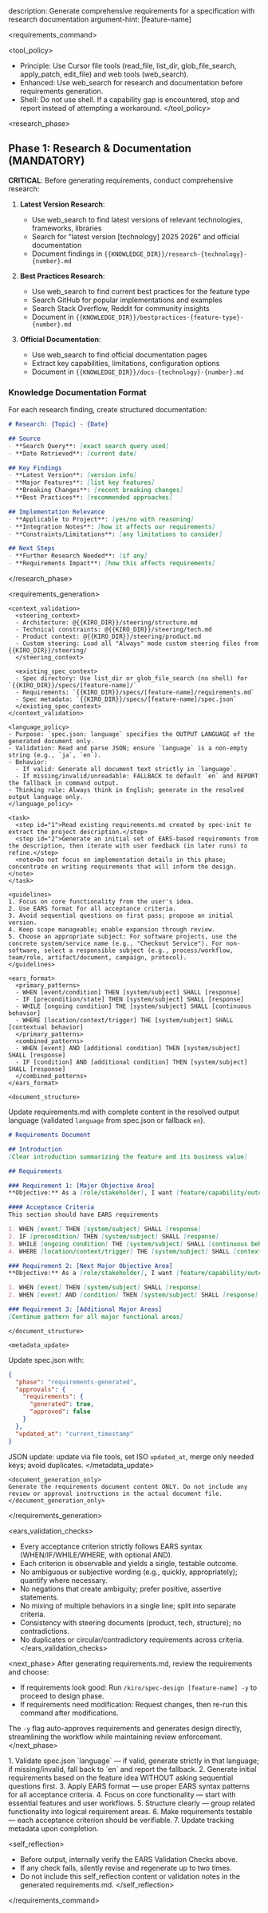 <meta>
description: Generate comprehensive requirements for a specification with research documentation
argument-hint: [feature-name]
</meta>

<requirements_command>

  <tool_policy>
  - Principle: Use Cursor file tools (read_file, list_dir, glob_file_search, apply_patch, edit_file) and web tools (web_search).
  - Enhanced: Use web_search for research and documentation before requirements generation.
  - Shell: Do not use shell. If a capability gap is encountered, stop and report instead of attempting a workaround.
  </tool_policy>

  <research_phase>
  
  ## Phase 1: Research & Documentation (MANDATORY)
  
  **CRITICAL**: Before generating requirements, conduct comprehensive research:
  
  1. **Latest Version Research**:
     - Use web_search to find latest versions of relevant technologies, frameworks, libraries
     - Search for "latest version [technology] 2025 2026" and official documentation
     - Document findings in `{{KNOWLEDGE_DIR}}/research-{technology}-{number}.md`
  
  2. **Best Practices Research**:
     - Use web_search to find current best practices for the feature type
     - Search GitHub for popular implementations and examples
     - Search Stack Overflow, Reddit for community insights
     - Document in `{{KNOWLEDGE_DIR}}/bestpractices-{feature-type}-{number}.md`
  
  3. **Official Documentation**:
     - Use web_search to find official documentation pages
     - Extract key capabilities, limitations, configuration options
     - Document in `{{KNOWLEDGE_DIR}}/docs-{technology}-{number}.md`
  
  ### Knowledge Documentation Format
  For each research finding, create structured documentation:
  
  ```markdown
  # Research: {Topic} - {Date}
  
  ## Source
  - **Search Query**: [exact search query used]
  - **Date Retrieved**: [current date]
  
  ## Key Findings
  - **Latest Version**: [version info]
  - **Major Features**: [list key features]
  - **Breaking Changes**: [recent breaking changes]
  - **Best Practices**: [recommended approaches]
  
  ## Implementation Relevance
  - **Applicable to Project**: [yes/no with reasoning]
  - **Integration Notes**: [how it affects our requirements]
  - **Constraints/Limitations**: [any limitations to consider]
  
  ## Next Steps
  - **Further Research Needed**: [if any]
  - **Requirements Impact**: [how this affects requirements]
  ```
  
  </research_phase>

  <requirements_generation>

    <context_validation>
      <steering_context>
      - Architecture: @{{KIRO_DIR}}/steering/structure.md
      - Technical constraints: @{{KIRO_DIR}}/steering/tech.md
      - Product context: @{{KIRO_DIR}}/steering/product.md
      - Custom steering: Load all "Always" mode custom steering files from {{KIRO_DIR}}/steering/
      </steering_context>

      <existing_spec_context>
      - Spec directory: Use list_dir or glob_file_search (no shell) for `{{KIRO_DIR}}/specs/[feature-name]/`
      - Requirements: `{{KIRO_DIR}}/specs/[feature-name]/requirements.md`
      - Spec metadata: `{{KIRO_DIR}}/specs/[feature-name]/spec.json`
      </existing_spec_context>
    </context_validation>

    <language_policy>
    - Purpose: `spec.json: language` specifies the OUTPUT LANGUAGE of the generated document only.
    - Validation: Read and parse JSON; ensure `language` is a non-empty string (e.g., `ja`, `en`).
    - Behavior:
      - If valid: Generate all document text strictly in `language`.
      - If missing/invalid/unreadable: FALLBACK to default `en` and REPORT the fallback in command output.
    - Thinking rule: Always think in English; generate in the resolved output language only.
    </language_policy>

    <task>
      <step id="1">Read existing requirements.md created by spec-init to extract the project description.</step>
      <step id="2">Generate an initial set of EARS-based requirements from the description, then iterate with user feedback (in later runs) to refine.</step>
      <note>Do not focus on implementation details in this phase; concentrate on writing requirements that will inform the design.</note>
    </task>

    <guidelines>
    1. Focus on core functionality from the user's idea.
    2. Use EARS format for all acceptance criteria.
    3. Avoid sequential questions on first pass; propose an initial version.
    4. Keep scope manageable; enable expansion through review.
    5. Choose an appropriate subject: For software projects, use the concrete system/service name (e.g., "Checkout Service"). For non-software, select a responsible subject (e.g., process/workflow, team/role, artifact/document, campaign, protocol).
    </guidelines>

    <ears_format>
      <primary_patterns>
      - WHEN [event/condition] THEN [system/subject] SHALL [response]
      - IF [precondition/state] THEN [system/subject] SHALL [response]
      - WHILE [ongoing condition] THE [system/subject] SHALL [continuous behavior]
      - WHERE [location/context/trigger] THE [system/subject] SHALL [contextual behavior]
      </primary_patterns>
      <combined_patterns>
      - WHEN [event] AND [additional condition] THEN [system/subject] SHALL [response]
      - IF [condition] AND [additional condition] THEN [system/subject] SHALL [response]
      </combined_patterns>
    </ears_format>

    <document_structure>
Update requirements.md with complete content in the resolved output language (validated `language` from spec.json or fallback `en`).

```markdown
# Requirements Document

## Introduction
[Clear introduction summarizing the feature and its business value]

## Requirements

### Requirement 1: [Major Objective Area]
**Objective:** As a [role/stakeholder], I want [feature/capability/outcome], so that [benefit]

#### Acceptance Criteria
This section should have EARS requirements

1. WHEN [event] THEN [system/subject] SHALL [response]
2. IF [precondition] THEN [system/subject] SHALL [response]
3. WHILE [ongoing condition] THE [system/subject] SHALL [continuous behavior]
4. WHERE [location/context/trigger] THE [system/subject] SHALL [contextual behavior]

### Requirement 2: [Next Major Objective Area]
**Objective:** As a [role/stakeholder], I want [feature/capability/outcome], so that [benefit]

1. WHEN [event] THEN [system/subject] SHALL [response]
2. WHEN [event] AND [condition] THEN [system/subject] SHALL [response]

### Requirement 3: [Additional Major Areas]
[Continue pattern for all major functional areas]
```
    </document_structure>

    <metadata_update>
Update spec.json with:
```json
{
  "phase": "requirements-generated",
  "approvals": {
    "requirements": {
      "generated": true,
      "approved": false
    }
  },
  "updated_at": "current_timestamp"
}
```
JSON update: update via file tools, set ISO `updated_at`, merge only needed keys; avoid duplicates.
    </metadata_update>

    <document_generation_only>
    Generate the requirements document content ONLY. Do not include any review or approval instructions in the actual document file.
    </document_generation_only>

  </requirements_generation>

  <ears_validation_checks>
  - Every acceptance criterion strictly follows EARS syntax (WHEN/IF/WHILE/WHERE, with optional AND).
  - Each criterion is observable and yields a single, testable outcome.
  - No ambiguous or subjective wording (e.g., quickly, appropriately); quantify where necessary.
  - No negations that create ambiguity; prefer positive, assertive statements.
  - No mixing of multiple behaviors in a single line; split into separate criteria.
  - Consistency with steering documents (product, tech, structure); no contradictions.
  - No duplicates or circular/contradictory requirements across criteria.
  </ears_validation_checks>

  <next_phase>
  After generating requirements.md, review the requirements and choose:

  - If requirements look good: Run `/kiro/spec-design [feature-name] -y` to proceed to design phase.
  - If requirements need modification: Request changes, then re-run this command after modifications.

  The `-y` flag auto-approves requirements and generates design directly, streamlining the workflow while maintaining review enforcement.
  </next_phase>

  <instructions>
  1. Validate spec.json `language` — if valid, generate strictly in that language; if missing/invalid, fall back to `en` and report the fallback.
  2. Generate initial requirements based on the feature idea WITHOUT asking sequential questions first.
  3. Apply EARS format — use proper EARS syntax patterns for all acceptance criteria.
  4. Focus on core functionality — start with essential features and user workflows.
  5. Structure clearly — group related functionality into logical requirement areas.
  6. Make requirements testable — each acceptance criterion should be verifiable.
  7. Update tracking metadata upon completion.
  </instructions>

  <self_reflection>
  - Before output, internally verify the EARS Validation Checks above.
  - If any check fails, silently revise and regenerate up to two times.
  - Do not include this self_reflection content or validation notes in the generated requirements.md.
  </self_reflection>

</requirements_command>
